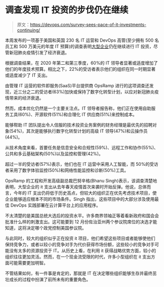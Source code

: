 # 调查发现 IT 投资的步伐仍在继续

> 原文：<https://devops.com/survey-sees-pace-of-it-investments-continuing/>

本周发布的一项基于美国和英国 230 名 IT 运营和 DevOps 高管(至少拥有 500 名员工和 500 万美元的年度 IT 预算)的调查表明[大型企业](https://devops.com/?s=large%20enterprises)仍在继续进行 IT 投资，尽管新冠肺炎疫情引发了经济衰退。

根据调查结果，在 2020 年第二和第三季度，60%的 IT 领导者显著或适度增加了他们的年度技术预算。相比之下，22%的受访者表示他们的组织在同一时期显著或适度减少了 IT 支出。

由管理 IT 运营的软件即服务(SaaS)平台提供商 OpsRamp 进行的这项调查还发现，近三分之二的受访者(63%)加快或保持了数字化转型计划，以应对新冠肺炎疫情带来的经济衰退。

然而，成本优化仍然是一个主要关注点。IT 领导者报告称，他们正在使用自助服务工具(60%)、开源软件(51%)和合理化 IT 供应商(51%)来控制成本。

能够帮助 IT 团队提出令人信服的技术投资业务案例的财务经理是最优先的招聘对象(54%)，其次是能够执行数字化转型计划的高级 IT 领导(47%)和云操作员(44%)。

从技术角度来看，首要任务是信息安全和合规性(59%)、远程工作和协作(55%)、公共和多云基础架构(50%)以及监控和管理(42%)。

超过一半的受访者(57%)表示，他们也在 IT 运营中采用人工智能，而 50%的受访者采用了数字体验监控(50%)和网络性能监控和诊断(50%)工具。

OpsRamp 的工程和开发高级副总裁巴努辛格(Bhanu Singh)表示，该调查清楚地表明，大型企业的 it 支出从去年春天疫情首次来袭时开始反弹。他说，总体而言，今年的 IT 支出仍将低于历史高点，但较大的组织正在优先考虑技术项目，使企业能够适应根本不同的市场条件。Singh 指出，这些项目中的大部分涉及使用最佳 DevOps 实践部署在云计算平台上的应用程序。

不太清楚的是美国总统大选后的投资水平。许多商界领袖正等着看新政府和国会会批准什么样的刺激支出。这可能要到 12 月份佐治亚州两个参议院席位的决选才能知道，这将决定哪个政党控制美国参议院。

与此同时，较大的组织似乎正在投资 it 项目，他们希望这些项目或者能够使他们保持竞争力，或者以较小的竞争对手为代价获得市场份额，这些较小的竞争对手可能没有太多的资源投资于 IT。从历史上看，在利用 it 获得战略优势方面，较小的组织往往更加灵活。然而，在一个现金流受限的时代，许多小型组织在 it 支出方面可能需要更加明智。

不管结果如何，有一件事是肯定的，那就是 IT 在决定哪些组织能够生存并最终茁壮成长的过程中扮演了前所未有的重要角色。